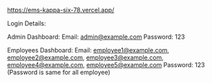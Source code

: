 https://ems-kappa-six-78.vercel.app/

Login Details: 

Admin Dashboard:
Email: admin@example.com
Password: 123

Employees Dashboard:
Email: employee1@example.com, employee2@example.com, employee3@example.com, employee4@example.com, employee5@example.com
Password: 123 (Password is same for all employee)

